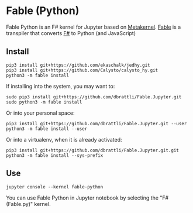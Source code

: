 
# Fable (Python)

Fable Python is an F# kernel for Jupyter based on [Metakernel](https://github.com/Calysto/metakernel). [Fable](https://fable.io) is a
transpiler that converts [F#](https://fsharp.org) to Python (and JavaScript)

## Install

```shell
pip3 install git+https://github.com/ekaschalk/jedhy.git
pip3 install git+https://github.com/Calysto/calysto_hy.git
python3 -m fable install
```

If installing into the system, you may want to:

```shell
sudo pip3 install git+https://github.com/dbrattli/Fable.Jupyter.git
sudo python3 -m fable install
```

Or into your personal space:

```shell
pip3 install git+https://github.com/dbrattli/Fable.Jupyter.git --user
python3 -m fable install --user
```

Or into a virtualenv, when it is already activated:

```shell
pip3 install git+https://github.com/dbrattli/Fable.Jupyter.git.git
python3 -m fable install --sys-prefix
```

## Use

```shell
jupyter console --kernel fable-python
```

You can use Fable Python in Jupyter notebook by selecting the "F# (Fable.py)" kernel.
